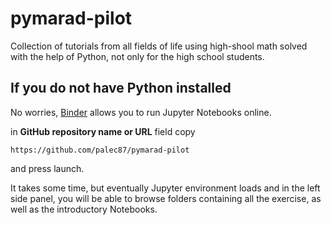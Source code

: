 # pymarad-pilot
Collection of tutorials from all fields of life using high-shool math solved with the help of Python, not only for the high school students.

## If you do not have Python installed
No worries, [Binder](https://mybinder.org/) allows you to run Jupyter Notebooks online.

in **GitHub repository name or URL** field
copy

`https://github.com/palec87/pymarad-pilot` 

and press launch.

It takes some time, but eventually Jupyter environment loads and in the left side panel, you will be able to browse folders containing all the exercise, as well as the introductory Notebooks.
